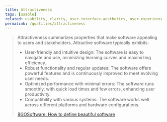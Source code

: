 ```yaml
---
title: Attractiveness
tags: [usable]
related: usability, clarity, user-interface-aesthetics, user-experience, user-assistance
permalink: /qualities/attractiveness
---
```


>Attractiveness summarizes properties that make software appealing to users and stakeholders. Attractive software typically exhibits:
>
>* User-friendly and intuitive design: The software is easy to navigate and use, minimizing learning curves and maximizing efficiency.
>* Robust functionality and regular updates: The software offers powerful features and is continuously improved to meet evolving user needs.
>* Optimized performance with minimal errors: The software runs smoothly, with quick load times and few errors, enhancing user productivity.
>* Compatibility with various systems: The software works well across different platforms and hardware configurations.
>
> [BGOSoftware: How to define beautiful software](https://www.bgosoftware.com/blog/how-to-define-beautiful-software-5-key-characteristics/)